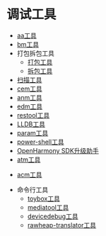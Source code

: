 # 调试工具

- [aa工具](aa-tool.md)
- [bm工具](bm-tool.md)
- 打包拆包工具
  - [打包工具](packing-tool.md)
  - [拆包工具](unpacking-tool.md)
- [扫描工具](app-check-tool.md)
- [cem工具](cem-tool.md)
- [anm工具](anm-tool.md)
- [edm工具](edm-tool.md)
- [restool工具](restool.md)<!--Del-->
- [LLDB工具](lldb-tool.md)<!--DelEnd-->
- [param工具](param-tool.md)
- [power-shell工具](power-shell.md)
- [OpenHarmony SDK升级助手](openharmony_sdk_upgrade_assistant.md)
- [atm工具](atm-tool.md)
<!--Del-->
- [acm工具](acm-tool.md)
<!--DelEnd-->
- 命令行工具
  - [toybox工具](toybox.md)
  - [mediatool工具](mediatool.md)
  - [devicedebug工具](devicedebug-tool.md)
  - [rawheap-translator工具](rawheap-translator.md)
